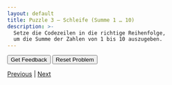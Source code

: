 ```yaml
---
layout: default
title: Puzzle 3 – Schleife (Summe 1 … 10)
description: >-
  Setze die Codezeilen in die richtige Reihenfolge,
  um die Summe der Zahlen von 1 bis 10 auszugeben.
---
```


<div id="p3-trash" class="sortable-code"></div>
<div id="p3-work"  class="sortable-code"></div>
<div style="clear: both;"></div>

<p>
  <input id="p3-feedback" value="Get Feedback"  type="button" />
  <input id="p3-reset"    value="Reset Problem" type="button" />
</p>

<script type="text/javascript">
(function () {
  var initial =
    "total = 0\n" +
    "for i in range(1, 11):\n" +
    "    total += i\n" +
    "print(total)\n" +
    "i = 0  #distractor";

  var pp = new ParsonsWidget({
    sortableId: "p3-work",
    trashId:    "p3-trash",
    grader:     ParsonsWidget._graders.LineBasedGrader,
    can_indent: true,
    x_indent:   50,
    lang:       "en",
    max_wrong_lines: 10
  });
  pp.init(initial);
  pp.shuffleLines();
  $("#p3-reset").click(function (e) { e.preventDefault(); pp.shuffleLines(); });
  $("#p3-feedback").click(function (e) { e.preventDefault(); pp.getFeedback(); });
})();
</script>

[Previous](./aufg2.html) | [Next](./aufg4.html)
